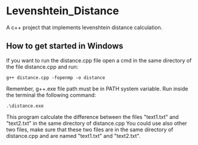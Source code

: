 # Levenshtein_Distance
A c++ project that implements levenshtein distance calculation. 
## How to get started in Windows
If you want to run the distance.cpp file open a cmd in the same directory of the file distance.cpp and run:
```
g++ distance.cpp -fopenmp -o distance
```
Remember, g++.exe file path must be in PATH system variable.
Run inside the terminal the following command:
```
.\distance.exe
```
This program calculate the difference between the files "text1.txt" and "text2.txt" in the same directory of distance.cpp
You could use also other two files, make sure that these two files are in the same directory of distance.cpp and are named "text1.txt" and "text2.txt".
